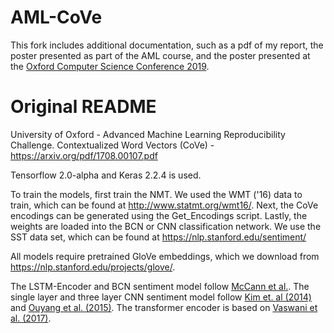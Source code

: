 # AML-CoVe

This fork includes additional documentation, such as a pdf of my report, the poster presented as part of the AML course, and the poster presented at the [Oxford Computer Science Conference 2019](https://oxfordcsc.com/2019-conference/).

# Original README

University of Oxford - Advanced Machine Learning Reproducibility Challenge. Contextualized Word Vectors (CoVe) - https://arxiv.org/pdf/1708.00107.pdf

Tensorflow 2.0-alpha and Keras 2.2.4 is used.


To train the models, first train the NMT. We used the WMT ('16) data to train, which can be found at http://www.statmt.org/wmt16/. 
Next, the CoVe encodings can be generated using the Get_Encodings script. 
Lastly, the weights are loaded into the BCN or CNN classification network. We use the SST data set, which can be found at https://nlp.stanford.edu/sentiment/ 

All models require pretrained GloVe embeddings, which we download from https://nlp.stanford.edu/projects/glove/. 

The LSTM-Encoder and BCN sentiment model follow [McCann et al.](https://arxiv.org/pdf/1708.00107.pdf). 
The single layer and three layer CNN sentiment model follow [Kim et. al (2014)](https://ieeexplore.ieee.org/abstract/document/7363395) and [Ouyang et al. (2015)](https://arxiv.org/abs/1408.5882).
The transformer encoder is based on [Vaswani et al. (2017)](https://arxiv.org/abs/1706.03762). 
